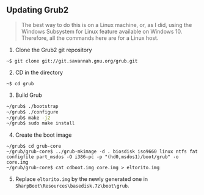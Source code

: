 ## Updating Grub2

> The best way to do this is on a Linux machine, or, as I did, using the Windows Subsystem for Linux feature available on Windows 10. Therefore, all the commands here are for a Linux host.

1. Clone the Grub2 git repository
```
~$ git clone git://git.savannah.gnu.org/grub.git
```
2. CD in the directory
```
~$ cd grub
```
3. Build Grub
```sh
~/grub$ ./bootstrap
~/grub$ ./configure
~/grub$ make -j2
~/grub$ sudo make install
```
4. Create the boot image
```
~/grub$ cd grub-core
~/grub/grub-core$ ../grub-mkimage -d . biosdisk iso9660 linux ntfs fat configfile part_msdos -O i386-pc -p "(hd0,msdos1)/boot/grub" -o core.img
~/grub/grub-core$ cat cdboot.img core.img > eltorito.img
```
5. Replace `eltorito.img` by the newly generated one in `SharpBoot\Resources\basedisk.7z\boot\grub`.